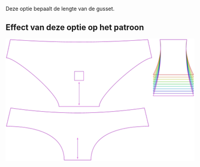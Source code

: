 Deze optie bepaalt de lengte van de gusset.


## Effect van deze optie op het patroon
![Deze afbeelding toont het effect van deze optie door meerdere varianten die een andere waarde hebben voor deze optie te vervangen](ursula_gussetlength_sample.svg "Effect van deze optie op het patroon")